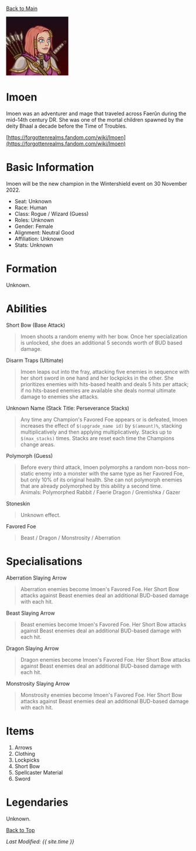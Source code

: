 [Back to Main](index.md)

![Profile Picture](images/profile_imoen.png)
# Imoen
Imoen was an adventurer and mage that traveled across Faerûn during the mid–14th century DR. She was one of the mortal children spawned by the deity Bhaal a decade before the Time of Troubles.

[https://forgottenrealms.fandom.com/wiki/Imoen](https://forgottenrealms.fandom.com/wiki/Imoen)

# Basic Information
Imoen will be the new champion in the Wintershield event on 30 November 2022.

* Seat: Unknown
* Race: Human
* Class: Rogue / Wizard (Guess)
* Roles: Unknown
* Gender: Female
* Alignment: Neutral Good
* Affiliation: Unknown
* Stats: Unknown

# Formation
Unknown.
<!-- Uncomment once formation is available. -->
<!-- ![Formation Layout](images/formation_imoen.png) -->

# Abilities

Short Bow (Base Attack)
> Imoen shoots a random enemy with her bow. Once her specialization is unlocked, she does an additional 5 seconds worth of BUD based damage.

Disarm Traps (Ultimate)
> Imoen leaps out into the fray, attacking five enemies in sequence with her short sword in one hand and her lockpicks in the other. She prioritizes enemies with hits-based health and deals 5 hits per attack; if no hits-based enemies are available she deals normal ultimate damage to enemies she attacks.

Unknown Name (Stack Title: Perseverance Stacks)
> Any time any Champion's Favored Foe appears or is defeated, Imoen increases the effect of `$(upgrade_name id)` by `$(amount)%`, stacking multiplicatively and then applying multiplicatively. Stacks up to `$(max_stacks)` times. Stacks are reset each time the Champions change areas.

Polymorph (Guess)
> Before every third attack, Imoen polymorphs a random non-boss non-static enemy into a monster with the same type as her Favored Foe, but only 10% of its original health. She can not polymorph enemies that are already polymorphed by this ability a second time.  
> Animals: Polymorphed Rabbit / Faerie Dragon / Gremishka / Gazer

Stoneskin
> Unknown effect.

Favored Foe
> Beast / Dragon / Monstrosity / Aberration

# Specialisations

Aberration Slaying Arrow
> Aberration enemies become Imoen's Favored Foe. Her Short Bow attacks against Beast enemies deal an additional BUD-based damage with each hit.

Beast Slaying Arrow
> Beast enemies become Imoen's Favored Foe. Her Short Bow attacks against Beast enemies deal an additional BUD-based damage with each hit.

Dragon Slaying Arrow
> Dragon enemies become Imoen's Favored Foe. Her Short Bow attacks against Beast enemies deal an additional BUD-based damage with each hit.

Monstrosity Slaying Arrow
> Monstrosity enemies become Imoen's Favored Foe. Her Short Bow attacks against Beast enemies deal an additional BUD-based damage with each hit.

# Items

1. Arrows
2. Clothing
3. Lockpicks
4. Short Bow
5. Spellcaster Material
6. Sword

# Legendaries
Unknown.

[Back to Top](#top)

*Last Modified: {{ site.time }}*